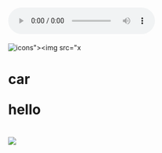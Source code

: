 
 

# <audio controls onwaiting=alert(1)><source src=x >
![icons"><img src="x](javascript:alert())
# <p>car<p>hello</p></p>

# <p><audio></audio></p>
# <img src="x" type="alert()" style=max-width>



